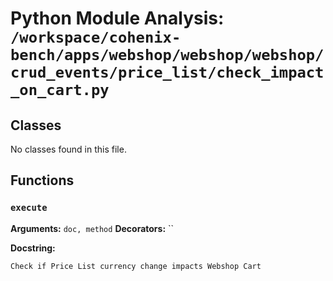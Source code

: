 # Python Module Analysis: `/workspace/cohenix-bench/apps/webshop/webshop/webshop/crud_events/price_list/check_impact_on_cart.py`

## Classes

No classes found in this file.


## Functions

### `execute`
**Arguments:** `doc, method`
**Decorators:** ``

**Docstring:**
```
Check if Price List currency change impacts Webshop Cart
```

